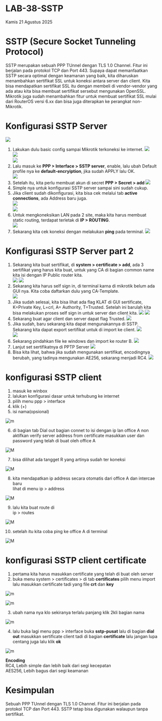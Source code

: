 # LAB-38-SSTP
Kamis 21 Agustus 2025  

# SSTP (Secure Socket Tunneling Protocol)  
  SSTP merupakan sebuah PPP TUnnel dengan TLS 1.0 Channel. Fitur ini berjalan pada protokol TCP dan Port 443. Supaya dapat memanfaatkan SSTP secara optimal dengan keamanan yang baik, kita diharuskan menambahkan sertifikat SSL untuk koneksi antara server dan client. Kita bisa mendapatkan sertifikat SSL itu dengan membeli di vendor-vendor yang ada atau kita bisa membuat sertifikat sersebut mengunakan OpenSSL. Mikrotik juga sudah menambahkan fitur untuk membuat sertifikat SSL mulai dari RouterOS versi 6.xx dan bisa juga diterapkan ke perangkat non-Mikrotik.  
  
# Konfigurasi SSTP Server
  ![](IMAGES/scrn.png)    
  1. Lakukan dulu basic config sampai Mikrotik terkoneksi ke internet.
  ![](IMAGES/addrs.png)  
  ![](IMAGES/svr.png)  
  ![](IMAGES/msq.png)  
  2. Lalu masuk ke **PPP > Interface > SSTP server**, enable, lalu ubah Default profile nya ke **default-encryiption**, jika sudah APPLY lalu OK.  
  ![](IMAGES/sstp.png)  
  3. Setelah itu, kita perlu membuat akun di secret **PPP > Secret > add**
  ![](IMAGES/user.png)  
  4. Simple nya untuk konfigurasi SSTP server sampai sini sudah cukup.  
  5. Jika client sudah dikonfigurasi, kita bisa cek melalui tab **active connections**, ada Address baru juga.  
  ![](IMAGES/zxcv.png)  
  ![](IMAGES/nwintfc.png)  
  6. Untuk mengkoneksikan LAN pada 2 site, maka kita harus membuat static routing, terdapat terletak di **IP > ROUTING**.  
  ![](IMAGES/route.png)  
  7. Sekarang kita cek koneksi dengan melakukan **ping** pada terminal.
![](IMAGES/pings.png)


# Konfigurasi SSTP Server part 2
  1. Sekarang kita buat sertifikat, di **system > certificate > add**, ada 3 sertifikat yang harus kita buat, untuk yang CA di bagian common name kita isi dengan IP Public router kita.  
  ![](IMAGES/serti.png)
  ![](IMAGES/temlate.png)  
  3. Sekarang kita harus self sign in, di terminal karna di mikrotik belum ada GUI nya. Kita coba daftarkan dulu yang CA-Template.  
  ![](IMAGES/CA.png)  
  4. Jika sudah selesai, kita bisa lihat ada flag KLAT di GUI sertificate, K=Private Key, L=crl, A= Authority, T=Trusted. Setelah ini barulah kita bisa melakukan proses self sign in untuk server dan client kita.
  ![](IMAGES/KLAT.png)
  ![](IMAGES/serverdoneclientdone.png)  
  6. Sekarang buat agar client dan server dapat flag Trusted.
  ![](IMAGES/terpercaya.png)  
  7. Jika sudah, baru sekarang kita dapat mengunakannya di SSTP. Sekarang kita dapat export sertifikat untuk di import ke client. 
  ![](IMAGES/export.png)  
  ![](IMAGES/win.png)  
  8. Sekarang pindahkan file ke windows dan import ke router B.
  ![](IMAGES/copy.png)
  9. Lanjut set sertifikatnya di PPTP Server
  ![](IMAGES/certsvr.png)
  10. Bisa kita lihat, bahwa jika sudah mengunakan sertifikat, encodingnya berubah, yang tadinya mengunakan AE256, sekarang menjadi RC4.
  ![](IMAGES/rc4.png)

# konfigurasi SSTP client 
1. masuk ke winbox
2. lalukan konfigurasi dasar untuk terhubung ke internet
3. pilih menu ppp > interface
4. klik (+)
5. isi nama(opsional)

![m](z1.PNG)

6. di bagian tab Dial out bagian connet to isi dengan ip lan office A non aktifkan verify server address from certificate masukkan user dan password yang telah di buat oleh office A

![M](z2.PNG)

7. bisa dilihat ada tangget R yang artinya sudah ter koneksi

![M](z3.PNG)

8. kita mendapatkan ip address secara otomatis dari office A dan intercae baru        
   lihat di menu ip > address   

![M](z4.PNG)

9. lalu kita buat route di        
   ip > routes  

![M](z5.PNG)

10. setelah itu kita coba ping ke office  A di terminal    

![M](z6.PNG)

# konfigurasi SSTP client certificate
1. pertama kita harus masukkan certificate yang telah di buat oleh server  
2. buka menu system > certificates > di tab **certificates** pilih menu import lalu masukkan certificate tadi yang file **crt** dan  **key**

![m](z8.PNG)

![m](z7.PNG)

3. ubah nama nya klo sekiranya terlalu panjang klik 2kli bagian nama    

![m](z9.PNG)

4. lalu buka lagi menu ppp > interface buka **sstp-pusat** lalu di bagian **dial out** masukkan sertificate client tadi di bagian **certificate** lalu jangan lupa centang juga lalu klik **ok** 

![m](z10.PNG)
  
  


      
**Encoding**  
RC4, Lebih simple dan lebih baik dari segi kecepatan  
AES256, Lebih bagus dari segi keamanan  

# Kesimpulan
  Sebuah PPP TUnnel dengan TLS 1.0 Channel. Fitur ini berjalan pada protokol TCP dan Port 443. SSTP tetap bisa digunakan walaupun tanpa sertifikat. 
